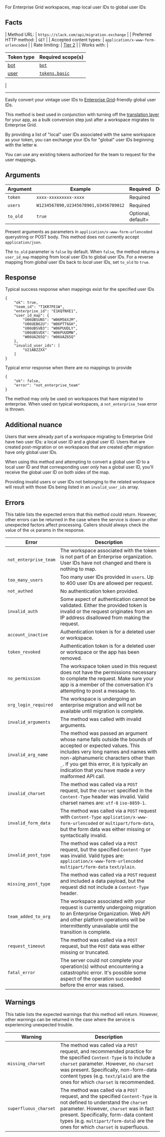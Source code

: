 For Enterprise Grid workspaces, map local user IDs to global user IDs

## Facts

| Method URL: | `https://slack.com/api/migration.exchange` |
| Preferred HTTP method: | `GET` |
| Accepted content types: | `application/x-www-form-urlencoded` |
| Rate limiting: | [Tier 2](/docs/rate-limits#tier_t2) |
| Works with: | 

| Token type | Required scope(s) |
| --- | --- |
| [bot](/docs/token-types#bot) | [`bot`](/scopes/bot) |
| [user](/docs/token-types#user) | [`tokens.basic`](/scopes/tokens.basic) |

 |

* * *

Easily convert your vintage user IDs to [Enterprise Grid](/enterprise-grid)-friendly global user IDs.

This method is best used in conjunction with turning off the [translation layer](/enterprise-grid#translation_layer) for your app, as a bulk conversion step just after a workspace migrates to Enterprise Grid.

By providing a list of "local" user IDs associated with the same workspace as your token, you can exchange your IDs for "global" user IDs beginning with the letter `W`.

You can use any existing tokens authorized for the team to request for the user mappings.

## Arguments

| Argument | Example | Required | Description |
| --- | --- | --- | --- |
| `token` | `xxxx-xxxxxxxxx-xxxx` | Required | |
| `users` | `W1234567890,U2345678901,U3456789012` | Required | |
| `to_old` | `true` | Optional, default= | |

<ts-icon class="ts_icon_code"></ts-icon> Present arguments as parameters in `application/x-www-form-urlencoded` querystring or POST body. This method does not currently accept `application/json`.

The `to_old` parameter is `false` by default. When `false`, the method returns a `user_id_map` mapping from local user IDs to global user IDs. For a reverse mapping from _global_ user IDs back to _local_ user IDs, set `to_old` to `true`.

## Response

Typical success response when mappings exist for the specified user IDs

```
{
    "ok": true,
    "team_id": "T1KR7PE1W",
    "enterprise_id": "E1KQTNXE1",
    "user_id_map": {
        "U06UBSUN5": "W06M56XJM",
        "U06UEB62U": "W06PTT6GH",
        "U06UBSVB3": "W06PUUDLY",
        "U06UBSVDX": "W06PUUDMW",
        "W06UAZ65Q": "W06UAZ65Q"
    },
    "invalid_user_ids": [
        "U21ABZZXX"
    ]
}
```

Typical error response when there are no mappings to provide

```
{
    "ok": false,
    "error": "not_enterprise_team"
}
```

The method may only be used on workspaces that have migrated to enterprise. When used on typical workspaces, a `not_enterprise_team` error is thrown.

## Additional nuance

Users that were already part of a workspace migrating to Enterprise Grid have two user IDs: a local user ID and a global user ID. Users that are created post-migration or on workspaces that are created _after_ migration have only global user IDs.

When using this method and attempting to convert a global user ID to a local user ID and that corresponding user _only_ has a global user ID, you'll receive the global user ID on both sides of the map.

Providing invalid users or user IDs not belonging to the related workspace will result with those IDs being listed in an `invalid_user_ids` array.

## Errors

This table lists the expected errors that this method could return. However, other errors can be returned in the case where the service is down or other unexpected factors affect processing. Callers should always check the value of the `ok` params in the response.

| Error | Description |
| --- | --- |
| `not_enterprise_team` | The workspace associated with the token is not part of an Enterprise organization. User IDs have not changed and there is nothing to map. |
| `too_many_users` | Too many user IDs provided in `users`. Up to 400 user IDs are allowed per request. |
| `not_authed` | No authentication token provided. |
| `invalid_auth` | Some aspect of authentication cannot be validated. Either the provided token is invalid or the request originates from an IP address disallowed from making the request. |
| `account_inactive` | Authentication token is for a deleted user or workspace. |
| `token_revoked` | Authentication token is for a deleted user or workspace or the app has been removed. |
| `no_permission` | The workspace token used in this request does not have the permissions necessary to complete the request. Make sure your app is a member of the conversation it's attempting to post a message to. |
| `org_login_required` | The workspace is undergoing an enterprise migration and will not be available until migration is complete. |
| `invalid_arguments` | The method was called with invalid arguments. |
| `invalid_arg_name` | The method was passed an argument whose name falls outside the bounds of accepted or expected values. This includes very long names and names with non-alphanumeric characters other than `_`. If you get this error, it is typically an indication that you have made a _very_ malformed API call. |
| `invalid_charset` | The method was called via a `POST` request, but the `charset` specified in the `Content-Type` header was invalid. Valid charset names are: `utf-8` `iso-8859-1`. |
| `invalid_form_data` | The method was called via a `POST` request with `Content-Type` `application/x-www-form-urlencoded` or `multipart/form-data`, but the form data was either missing or syntactically invalid. |
| `invalid_post_type` | The method was called via a `POST` request, but the specified `Content-Type` was invalid. Valid types are: `application/x-www-form-urlencoded` `multipart/form-data` `text/plain`. |
| `missing_post_type` | The method was called via a `POST` request and included a data payload, but the request did not include a `Content-Type` header. |
| `team_added_to_org` | The workspace associated with your request is currently undergoing migration to an Enterprise Organization. Web API and other platform operations will be intermittently unavailable until the transition is complete. |
| `request_timeout` | The method was called via a `POST` request, but the `POST` data was either missing or truncated. |
| `fatal_error` | The server could not complete your operation(s) without encountering a catastrophic error. It's possible some aspect of the operation succeeded before the error was raised. |

## Warnings

This table lists the expected warnings that this method will return. However, other warnings can be returned in the case where the service is experiencing unexpected trouble.

| Warning | Description |
| --- | --- |
| `missing_charset` | The method was called via a `POST` request, and recommended practice for the specified `Content-Type` is to include a `charset` parameter. However, no `charset` was present. Specifically, non-form-data content types (e.g. `text/plain`) are the ones for which `charset` is recommended. |
| `superfluous_charset` | The method was called via a `POST` request, and the specified `Content-Type` is not defined to understand the `charset` parameter. However, `charset` was in fact present. Specifically, form-data content types (e.g. `multipart/form-data`) are the ones for which `charset` is superfluous. |

